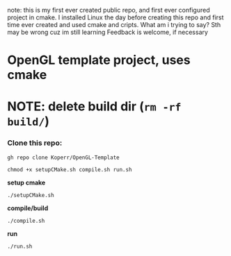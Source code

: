note: this is my first ever created public repo, and first ever configured project in cmake.
I installed Linux the day before creating this repo and first time ever created and used cmake and cripts.
What am i trying to say? Sth may be wrong cuz im still learning
Feedback is welcome, if necessary
# OpenGL template project, uses cmake
# NOTE: delete build dir (```rm -rf build/```)
### Clone this repo:
```
gh repo clone Koperr/OpenGL-Template
```

```
chmod +x setupCMake.sh compile.sh run.sh
```
**setup cmake**
```
./setupCMake.sh
```
**compile/build**
```
./compile.sh
```
**run**
```
./run.sh
```
